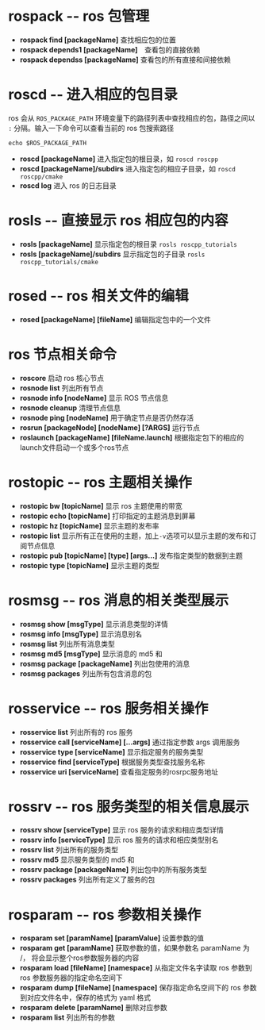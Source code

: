 # rospack -- ros 包管理

- **rospack find [packageName]** 查找相应包的位置
- **rospack depends1 [packageName]**　查看包的直接依赖
- **rospack dependss [packageName]** 查看包的所有直接和间接依赖

# roscd -- 进入相应的包目录

ros 会从 `ROS_PACKAGE_PATH` 环境变量下的路径列表中查找相应的包，路径之间以 `:` 分隔。输入一下命令可以查看当前的 ros 包搜索路径

```shell
echo $ROS_PACKAGE_PATH
```

- **roscd [packageName]** 进入指定包的根目录，如 `roscd roscpp`
- **roscd [packageName]/subdirs** 进入指定包的相应子目录，如 `roscd roscpp/cmake`
- **roscd log** 进入 ros 的日志目录

# rosls -- 直接显示 ros 相应包的内容

- **rosls [packageName]** 显示指定包的根目录 `rosls roscpp_tutorials`
- **rosls [packageName]/subdirs** 显示指定包的子目录 `rosls roscpp_tutorials/cmake`


# rosed -- ros 相关文件的编辑

- **rosed [packageName] [fileName]** 编辑指定包中的一个文件
# ros 节点相关命令

- **roscore** 启动 ros 核心节点
- **rosnode list** 列出所有节点
- **rosnode info [nodeName]** 显示 ROS 节点信息
- **rosnode cleanup** 清理节点信息
- **rosnode ping [nodeName]** 用于确定节点是否仍然存活
- **rosrun [packageNode] [nodeName] [?ARGS]** 运行节点
- **roslaunch [packageName] [fileName.launch]** 根据指定包下的相应的launch文件启动一个或多个ros节点

# rostopic -- ros 主题相关操作

- **rostopic bw [topicName]** 显示 ros 主题使用的带宽
- **rostopic echo [topicName]** 打印指定的主题消息到屏幕
- **rostopic hz [topicName]** 显示主题的发布率
- **rostopic list** 显示所有正在使用的主题，加上`-v`选项可以显示主题的发布和订阅节点信息
- **rostopic pub [topicName] [type] [args...]** 发布指定类型的数据到主题
- **rostopic type [topicName]** 显示主题的类型

# rosmsg -- ros 消息的相关类型展示

- **rosmsg show [msgType]** 显示消息类型的详情
- **rosmsg info [msgType]** 显示消息别名
- **rosmsg list** 列出所有消息类型
- **rosmsg md5 [msgType]** 显示消息的 md5 和
- **rosmsg package [packageName]** 列出包使用的消息
- **rosmsg packages** 列出所有包含消息的包

# rosservice -- ros 服务相关操作

- **rosservice list** 列出所有的 ros 服务
- **rosservice call [serviceName] [...args]** 通过指定参数 args 调用服务
- **rosservice type [serviceName]** 显示指定服务的服务类型
- **rosservice find [serviceType]** 根据服务类型查找服务名称
- **rosservice uri [serviceName]** 查看指定服务的rosrpc服务地址

# rossrv -- ros 服务类型的相关信息展示

- **rossrv show [serviceType]** 显示 ros 服务的请求和相应类型详情
- **rossrv info [serviceType]** 显示 ros 服务的请求和相应类型别名
- **rossrv list** 列出所有的服务类型
- **rossrv md5** 显示服务类型的 md5 和
- **rossrv package [packageName]** 列出包中的所有服务类型
- **rossrv packages** 列出所有定义了服务的包

# rosparam -- ros 参数相关操作

- **rosparam set [paramName] [paramValue]** 设置参数的值
- **rosparam get [paramName]** 获取参数的值，如果参数名 paramName 为 /， 将会显示整个ros参数服务器的内容
- **rosparam load [fileName] [namespace]** 从指定文件名字读取 ros 参数到 ros 参数服务器的指定命名空间下
- **rosparam dump [fileName] [namespace]** 保存指定命名空间下的 ros 参数到对应文件名中，保存的格式为 yaml 格式
- **rosparam delete [paramName]** 删除对应参数
- **rosparam list** 列出所有的参数

